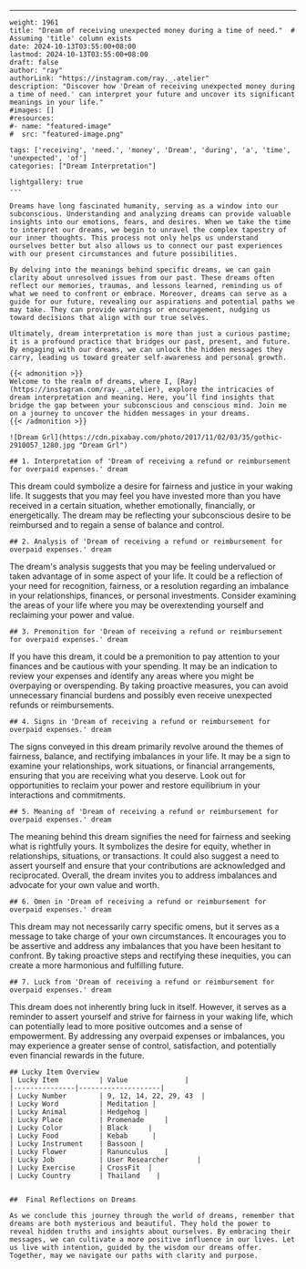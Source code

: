 ---
    weight: 1961
    title: "Dream of receiving unexpected money during a time of need."  # Assuming 'title' column exists
    date: 2024-10-13T03:55:00+08:00
    lastmod: 2024-10-13T03:55:00+08:00
    draft: false
    author: "ray"
    authorLink: "https://instagram.com/ray._.atelier"
    description: "Discover how 'Dream of receiving unexpected money during a time of need.' can interpret your future and uncover its significant meanings in your life."
    #images: []
    #resources:
    #- name: "featured-image"
    #  src: "featured-image.png"
    
    tags: ['receiving', 'need.', 'money', 'Dream', 'during', 'a', 'time', 'unexpected', 'of']
    categories: ["Dream Interpretation"]
    
    lightgallery: true
    ---
    
    Dreams have long fascinated humanity, serving as a window into our subconscious. Understanding and analyzing dreams can provide valuable insights into our emotions, fears, and desires. When we take the time to interpret our dreams, we begin to unravel the complex tapestry of our inner thoughts. This process not only helps us understand ourselves better but also allows us to connect our past experiences with our present circumstances and future possibilities.
    
    By delving into the meanings behind specific dreams, we can gain clarity about unresolved issues from our past. These dreams often reflect our memories, traumas, and lessons learned, reminding us of what we need to confront or embrace. Moreover, dreams can serve as a guide for our future, revealing our aspirations and potential paths we may take. They can provide warnings or encouragement, nudging us toward decisions that align with our true selves.
    
    Ultimately, dream interpretation is more than just a curious pastime; it is a profound practice that bridges our past, present, and future. By engaging with our dreams, we can unlock the hidden messages they carry, leading us toward greater self-awareness and personal growth.
    
    {{< admonition >}}
    Welcome to the realm of dreams, where I, [Ray](https://instagram.com/ray._.atelier), explore the intricacies of dream interpretation and meaning. Here, you’ll find insights that bridge the gap between your subconscious and conscious mind. Join me on a journey to uncover the hidden messages in your dreams.
    {{< /admonition >}}
    
    ![Dream Grl](https://cdn.pixabay.com/photo/2017/11/02/03/35/gothic-2910057_1280.jpg "Dream Grl")
    
    ## 1. Interpretation of 'Dream of receiving a refund or reimbursement for overpaid expenses.' dream
    
This dream could symbolize a desire for fairness and justice in your waking life. It suggests that you may feel you have invested more than you have received in a certain situation, whether emotionally, financially, or energetically. The dream may be reflecting your subconscious desire to be reimbursed and to regain a sense of balance and control.
    
    ## 2. Analysis of 'Dream of receiving a refund or reimbursement for overpaid expenses.' dream
    
The dream's analysis suggests that you may be feeling undervalued or taken advantage of in some aspect of your life. It could be a reflection of your need for recognition, fairness, or a resolution regarding an imbalance in your relationships, finances, or personal investments. Consider examining the areas of your life where you may be overextending yourself and reclaiming your power and value.
    
    ## 3. Premonition for 'Dream of receiving a refund or reimbursement for overpaid expenses.' dream
    
If you have this dream, it could be a premonition to pay attention to your finances and be cautious with your spending. It may be an indication to review your expenses and identify any areas where you might be overpaying or overspending. By taking proactive measures, you can avoid unnecessary financial burdens and possibly even receive unexpected refunds or reimbursements.
    
    ## 4. Signs in 'Dream of receiving a refund or reimbursement for overpaid expenses.' dream
    
The signs conveyed in this dream primarily revolve around the themes of fairness, balance, and rectifying imbalances in your life. It may be a sign to examine your relationships, work situations, or financial arrangements, ensuring that you are receiving what you deserve. Look out for opportunities to reclaim your power and restore equilibrium in your interactions and commitments.
    
    ## 5. Meaning of 'Dream of receiving a refund or reimbursement for overpaid expenses.' dream
    
The meaning behind this dream signifies the need for fairness and seeking what is rightfully yours. It symbolizes the desire for equity, whether in relationships, situations, or transactions. It could also suggest a need to assert yourself and ensure that your contributions are acknowledged and reciprocated. Overall, the dream invites you to address imbalances and advocate for your own value and worth.
    
    ## 6. Omen in 'Dream of receiving a refund or reimbursement for overpaid expenses.' dream
    
This dream may not necessarily carry specific omens, but it serves as a message to take charge of your own circumstances. It encourages you to be assertive and address any imbalances that you have been hesitant to confront. By taking proactive steps and rectifying these inequities, you can create a more harmonious and fulfilling future.
    
    ## 7. Luck from 'Dream of receiving a refund or reimbursement for overpaid expenses.' dream
    
This dream does not inherently bring luck in itself. However, it serves as a reminder to assert yourself and strive for fairness in your waking life, which can potentially lead to more positive outcomes and a sense of empowerment. By addressing any overpaid expenses or imbalances, you may experience a greater sense of control, satisfaction, and potentially even financial rewards in the future.
    
    ## Lucky Item Overview
    | Lucky Item          | Value              |
    |---------------|--------------------|
    | Lucky Number        | 9, 12, 14, 22, 29, 43  |
    | Lucky Word          | Meditation |
    | Lucky Animal        | Hedgehog |
    | Lucky Place         | Promenade     |
    | Lucky Color         | Black     |
    | Lucky Food          | Kebab      |
    | Lucky Instrument    | Bassoon |
    | Lucky Flower        | Ranunculus    |
    | Lucky Job           | User Researcher       |
    | Lucky Exercise      | CrossFit  |
    | Lucky Country       | Thailand    |
    
    
    ##  Final Reflections on Dreams
    
    As we conclude this journey through the world of dreams, remember that dreams are both mysterious and beautiful. They hold the power to reveal hidden truths and insights about ourselves. By embracing their messages, we can cultivate a more positive influence in our lives. Let us live with intention, guided by the wisdom our dreams offer. Together, may we navigate our paths with clarity and purpose.
    